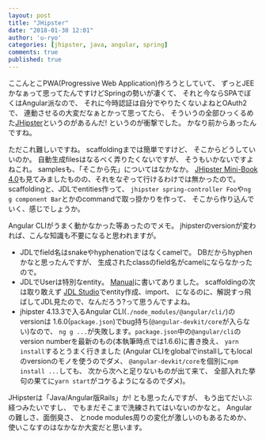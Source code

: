 ```yaml
---
layout: post
title: "JHipster"
date: "2018-01-30 12:01"
author: 'u-ryo'
categories: [jhipster, java, angular, spring]
comments: true
published: true
---
```

ここんとこPWA(Progressive Web Application)作ろうとしていて、
ずっとJEEかなぁって思ってたんですけどSpringの勢いが凄くて、
それと今ならSPAでぼくはAngular派なので、
それに今時認証は自分でやりたくないよねとOAuth2で、
連動させるの大変だなぁとかって思ってたら、
そういうの全部ひっくるめた[JHipster](http://www.jhipster.tech/)というのがあるんだ!
というのが衝撃でした。
かなり前からあったんですね。

ただこれ難しいですね。
scaffoldingまでは簡単ですけど、
そこからどうしていいのか。
自動生成filesはなるべく弄りたくないですが、
そうもいかないですよねこれ。
samplesも、「そこから先」についてはなかなか。
[JHipster Mini-Book 4.0](https://www.infoq.com/minibooks/jhipster-4-mini-book)も見てみましたものの、それをなぞって行けるわけでは無かったので。
scaffoldingと、JDLでentities作って、
`jhipster spring-controller Foo`や`ng g component Bar`とかのcommandで取っ掛かりを作って、
そこから作り込んでいく、感じでしょうか。

Angular CLIがうまく動かなかった等あったのでメモ。
jhipsterのversionが変われば、こんな知識も不要になると思われますが。

* JDLでfield名はsnakeやhyphenationではなくcamelで。
DBだからhyphenかなと思ったんですが、
生成されたclassのfield名がcamelにならなかったので。
* JDLでUserは特別なentity。
[Manual](http://www.jhipster.tech/managing-relationships/)に書いてありました。
scaffoldingの次は取り敢えず
[JDL Studio](https://start.jhipster.tech/jdl-studio/)でentity作成、import、
になるのに、解説すっ飛ばしてJDL見たので、なんだろう?って思うんですよね。
* jhipster 4.13.3で入るAngular CLI(`./node_modules/@angular/cli/`)のversionは
1.6.0(`package.json`)でbug持ち(`@angular-devkit/core`が入らない)なので、
`ng g ...`が失敗します。`package.json`中の`@angular/cli`の
version numberを最新のもの(本執筆時点では1.6.6)に書き換え、
`yarn install`するとうまく行きました
(Angular CLIをglobalでinstallしてもlocalのversionのモノを使うのでダメ、
`@angular-devkit/core`を個別に`npm install ...`しても、
次から次へと足りないものが出て来て、
全部入れた挙句の果てに`yarn start`がコケるようになるのでダメ)。

JHipsterは「Java/Angular版Rails」か! とも思ったんですが、
もう出てだいぶ経つみたいですし、
でもまだそこまで洗練されてはいないのかなと。
Angularの難しさ、面倒臭さ、
とnode modules周りの変化が激しいのもあるためか、
使いこなすのはなかなか大変だと思います。
